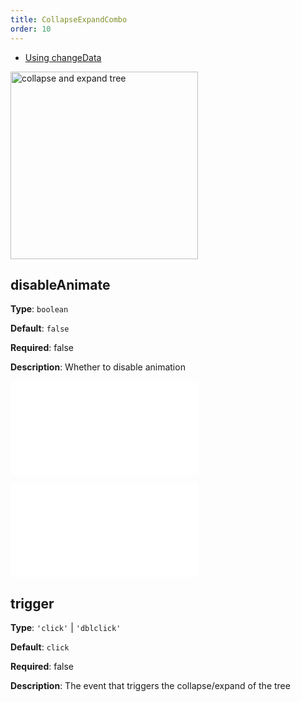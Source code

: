 ```yaml
---
title: CollapseExpandCombo
order: 10
---
```


- [Using changeData](/en/examples/interaction/treeBehavior/#changeData)

<img alt="collapse and expand tree" src="https://mdn.alipayobjects.com/huamei_qa8qxu/afts/img/A*hNYdS4_BSX8AAAAAAAAAAAAADmJ7AQ/original" height='300'/>

## disableAnimate

**Type**: `boolean`

**Default**: `false`

**Required**: false

**Description**: Whether to disable animation

<embed src="../../common/BehaviorEventName.en.md"></embed>

<embed src="../../common/BehaviorShould.en.md"></embed>

## trigger

**Type**: `'click'` | `'dblclick'`

**Default**: `click`

**Required**: false

**Description**: The event that triggers the collapse/expand of the tree
